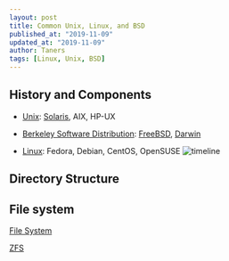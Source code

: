 ```yaml
---
layout: post
title: Common Unix, Linux, and BSD
published_at: "2019-11-09"
updated_at: "2019-11-09"
author: Taners
tags: [Linux, Unix, BSD]
---
```


## History and Components

- [Unix](https://en.wikipedia.org/wiki/Unix): [Solaris](Solaris_(operating_system)), AIX, HP-UX

- [Berkeley Software Distribution](https://en.wikipedia.org/wiki/Berkeley_Software_Distribution): [FreeBSD](https://en.wikipedia.org/wiki/FreeBSD), [Darwin](https://en.wikipedia.org/wiki/Darwin_%28operating_system%29)

- [Linux](https://en.wikipedia.org/wiki/Linux): Fedora, Debian, CentOS, OpenSUSE
![timeline](https://upload.wikimedia.org/wikipedia/commons/thumb/c/cd/Unix_timeline.en.svg/1024px-Unix_timeline.en.svg.png)

## Directory Structure

## File system
[File System](https://en.wikipedia.org/wiki/File_system)

[ZFS](https://en.wikipedia.org/wiki/ZFS)
